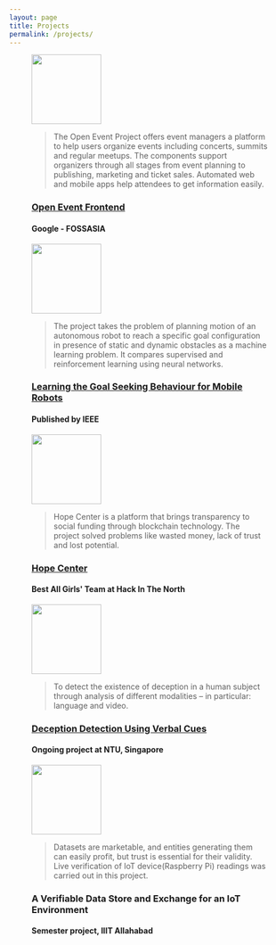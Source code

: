 ```yaml
---
layout: page
title: Projects
permalink: /projects/
---
```


<figure class="snip1533">
  <figcaption>
   <img src="https://camo.githubusercontent.com/6386234d12db1b6710ddaadc83cafd94b7a16299/68747470733a2f2f73746f726167652e676f6f676c65617069732e636f6d2f6576656e747961792e636f6d2f6173736574732f6272616e64696e672f626173655f6272616e64696e672e706e67" alt="" height="125"> 
    <blockquote>
      <p>The Open Event Project offers event managers a platform to help users organize events including concerts, summits and regular meetups. The components support organizers through all stages from event planning to publishing, marketing and ticket sales. Automated web and mobile apps help attendees to get information easily.</p>
    </blockquote>
    <h3><a href="https://gist.github.com/ritikamotwani/959c9ca7dde46da4d5178afd8985f0d9" target="_blank" class = "effect-underline">Open Event Frontend</a></h3>
    <h4><i class="fab fa-github"></i> Google - FOSSASIA</h4>
  </figcaption>
</figure>
<figure class="snip1533">
  <figcaption>
  <img src="https://encrypted-tbn0.gstatic.com/images?q=tbn:ANd9GcS7RoRRyqrv8DiESOwO-AIpDiQSEaRE11u9SYsANkerzdYJ6ZFH" alt="" height="125">
    <blockquote>
      <p>The project  takes the problem of planning motion of an autonomous robot to reach a specific goal configuration in presence of static and dynamic obstacles as a machine learning problem. It compares supervised and reinforcement learning using neural networks.</p>
    </blockquote>
    <h3><a href="https://gist.github.com/ritikamotwani/3ba8cc2717bd3895bc603d12482872f3" target="_blank" class="effect-underline">Learning the Goal Seeking Behaviour for Mobile Robots</a></h3>
    <h4><i class="far fa-bookmark"></i> Published by IEEE</h4>
  </figcaption>
</figure>
<figure class="snip1533">
  <figcaption>
  <img src="https://unhashed.com/wp-content/uploads/2018/01/Beginners-Guide-to-Ethereum.jpg" alt="" height="125">
    <blockquote>
      <p>Hope Center is a platform that brings transparency to social funding through blockchain technology. The project solved problems like wasted money, lack of trust and lost potential.
      </p>
    </blockquote>
    <h3><a href="https://docs.google.com/presentation/d/1zFCaXERStS9yq52sLSTU-ITklgyl9kcVniGOVyVuiSo/present?token=AC4w5Vj3xWgvE5Aiy8kmmVFpQiCaauv62A%3A1552328815886&includes_info_params=1&eisi=CPG8lb3b-uACFYGSNwodTMIDvQ#slide=id.g35f391192_00" target="_blank" class="effect-underline">Hope Center</a></h3>
    <h4><i class="fa fa-trophy"></i> Best All Girls' Team at Hack In The North</h4>
  </figcaption>
</figure>
<figure class="snip1533">
  <figcaption>
  <img src="https://cdn.psychologytoday.com/sites/default/files/styles/article-inline-half/public/field_blog_entry_images/2017-12/liar2.jpg?itok=D0UNfbTv" alt="" height="125">
    <blockquote>
      <p>To detect the existence of deception in a human subject through analysis of different modalities – in particular: language and video.
      </p>
    </blockquote>
    <h3><a href="https://github.com/ritikamotwani/Deception-Detection" target="_blank" class="effect-underline">Deception Detection Using Verbal Cues</a></h3>
    <h4>Ongoing project at NTU, Singapore</h4>
  </figcaption>
</figure>
<figure class="snip1533">
  <figcaption>
  <img src="https://www.sirris.be/sites/default/files/styles/blog_detail/public/blog/images/dreamstime_iotsecurity_600.jpg?itok=0hQbmqnX" alt="" height="125">
    <blockquote>
      <p>Datasets are marketable, and entities generating them can easily profit, but trust is essential for their validity. Live verification of IoT device(Raspberry Pi) readings was carried out in this project. 
      </p>
    </blockquote>
    <h3>A Verifiable Data Store and Exchange for an IoT Environment</h3>
    <h4>Semester project, IIIT Allahabad</h4>
  </figcaption>
</figure>
<div id="tuna" class="scrolling"></div>
<script>
var animationStarted = false;
window.onscroll = function (e) {
if(!animationStarted){
document.getElementById("tuna").classList.remove('scrolling');
setTimeout(function(){animationStarted=false},1000);

}
isScrolling=true;

console.log('hello');
setTimeout(function(){
document.getElementById("tuna").classList.add('scrolling');
animationStarted=true
}, 100);
}
</script>
